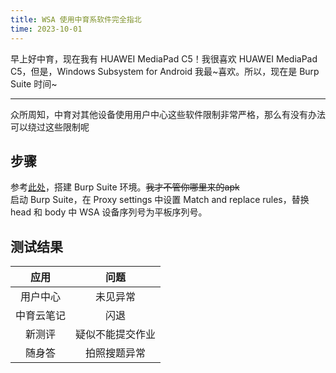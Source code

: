 ```yaml
---
title: WSA 使用中育系软件完全指北
time: 2023-10-01
---
```


早上好中育，现在我有 HUAWEI MediaPad C5！我很喜欢 HUAWEI MediaPad C5，但是，Windows Subsystem for Android 我最~喜欢。所以，现在是 Burp Suite 时间~

---

众所周知，中育对其他设备使用用户中心这些软件限制非常严格，那么有没有办法可以绕过这些限制呢

## 步骤

参考[此处](/blog/其他的乱七八糟的东西/2023-09-30-prep-android-for-burp)，搭建 Burp Suite 环境。~~我才不管你哪里来的apk~~  
启动 Burp Suite，在 Proxy settings 中设置 Match and replace rules，替换 head 和 body 中 WSA 设备序列号为平板序列号。

## 测试结果

|    应用    |       问题       |
| :--------: | :--------------: |
|  用户中心  |     未见异常     |
| 中育云笔记 |       闪退       |
|   新测评   | 疑似不能提交作业 |
|   随身答   |   拍照搜题异常   |
